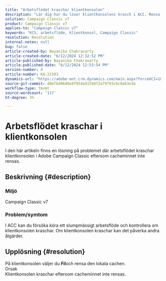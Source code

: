 ```yaml
---
title: "Arbetsflödet kraschar klientkonsolen"
description: "Lär dig hur du löser klientkonsolens krasch i ACC. Rensa cacheminnet för att undvika problemet."
solution: Campaign Classic v7
product: Campaign Classic v7
applies-to: "Campaign Classic v7"
keywords: "KCS, arbetsflöde, klientkonsol, Campaign Classic"
resolution: Resolution
internal-notes: null
bug: false
article-created-by: Nayanika Chakravarty
article-created-date: "6/12/2024 12:32:52 PM"
article-published-by: Nayanika Chakravarty
article-published-date: "6/12/2024 12:53:54 PM"
version-number: 4
article-number: KA-22393
dynamics-url: "https://adobe-ent.crm.dynamics.com/main.aspx?forceUCI=1&pagetype=entityrecord&etn=knowledgearticle&id=8df36bdc-b728-ef11-840b-6045bd0065b6"
source-git-commit: d0efbd9646e8f954ed159df2a79793cbc8e63e1b
workflow-type: tm+mt
source-wordcount: '117'
ht-degree: 3%

---
```


# Arbetsflödet kraschar i klientkonsolen


I den här artikeln finns en lösning på problemet där arbetsflödet kraschar klientkonsolen i Adobe Campaign Classic eftersom cacheminnet inte rensas.

## Beskrivning {#description}


### <b>Miljö </b>

Campaign Classic v7

### <b>Problem/symtom</b>

I ACC kan du försöka köra ett slumpmässigt arbetsflöde och kontrollera om klientkonsolen kraschar. Om klientkonsolen kraschar kan det påverka andra åtgärder.






## Upplösning {#resolution}


På klientkonsolen väljer du <b>Fil</b>och rensa den lokala cachen.
<br>Orsak<br>
Klientkonsolen kraschar eftersom cacheminnet inte rensas.
